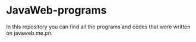 # JavaWeb-programs
In this repository you can find all the programs and codes that were written on javaweb.me.pn.
